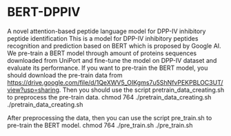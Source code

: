 # BERT-DPPIV
A novel attention-based peptide language model for DPP-IV inhibitory peptide identification
This is a model for DPP-IV inhibitory peptides recognition and prediction based on BERT which is proposed by Google AI. We pre-train a BERT model through amount of proteins sequences downloaded from UniPort and fine-tune the model on DPP-IV dataset and evaluate its performance.
If you want to pre-train the BERT model, you should download the pre-train data from https://drive.google.com/file/d/1QeXWV5_OIKgms7u5ShNfvPEKPBLOC3UT/view?usp=sharing. Then you should use the script pretrain_data_creating.sh to preprocess the pre-train data.
chmod 764 ./pretrain_data_creating.sh
./pretrain_data_creating.sh

After preprocessing the data, then you can use the script pre_train.sh to pre-train the BERT model.
chmod 764 ./pre_train.sh
./pre_train.sh

